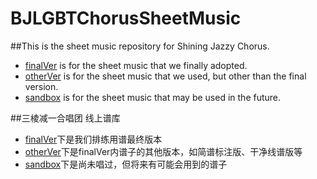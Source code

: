 BJLGBTChorusSheetMusic
======================

##This is the sheet music repository for Shining Jazzy Chorus.
* [finalVer](https://github.com/bjlgbtchorus/BJLGBTChorusSheetMusic/tree/master/finalVer) is for the sheet music that we finally adopted.
* [otherVer](https://github.com/bjlgbtchorus/BJLGBTChorusSheetMusic/tree/master/otherVer) is for the sheet music that we used, but other than the final version.
* [sandbox](https://github.com/bjlgbtchorus/BJLGBTChorusSheetMusic/tree/master/sandbox) is for the sheet music that may be used in the future.

##三棱减一合唱团 线上谱库
* [finalVer](https://github.com/bjlgbtchorus/BJLGBTChorusSheetMusic/tree/master/finalVer)下是我们排练用谱最终版本
* [otherVer](https://github.com/bjlgbtchorus/BJLGBTChorusSheetMusic/tree/master/otherVer)下是finalVer内谱子的其他版本，如简谱标注版、干净线谱版等
* [sandbox](https://github.com/bjlgbtchorus/BJLGBTChorusSheetMusic/tree/master/sandbox)下是尚未唱过，但将来有可能会用到的谱子
